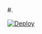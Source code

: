 #.


[![Deploy](https://www.herokucdn.com/deploy/button.svg)](https://heroku.com/deploy?template=https://github.com/hacke777/music-stream-bot)
